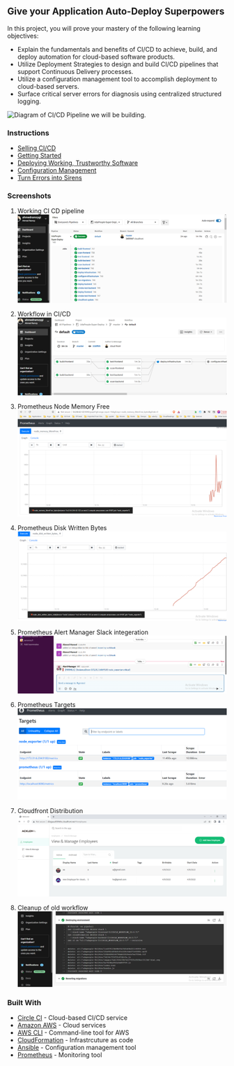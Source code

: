 ## Give your Application Auto-Deploy Superpowers

In this project, you will prove your mastery of the following learning objectives:

- Explain the fundamentals and benefits of CI/CD to achieve, build, and deploy automation for cloud-based software products.
- Utilize Deployment Strategies to design and build CI/CD pipelines that support Continuous Delivery processes.
- Utilize a configuration management tool to accomplish deployment to cloud-based servers.
- Surface critical server errors for diagnosis using centralized structured logging.

![Diagram of CI/CD Pipeline we will be building.](udapeople.png)

### Instructions

* [Selling CI/CD](instructions/0-selling-cicd.md)
* [Getting Started](instructions/1-getting-started.md)
* [Deploying Working, Trustworthy Software](instructions/2-deploying-trustworthy-code.md)
* [Configuration Management](instructions/3-configuration-management.md)
* [Turn Errors into Sirens](instructions/4-turn-errors-into-sirens.md)

### Screenshots 
1) Working CI CD pipeline
![Working Pipeline](Screenshots/WorkingPipeline.PNG)

2) Workflow in CI/CD 
![Working Pipeline](Screenshots/SCREENSHOT010.PNG)

3) Prometheus Node Memory Free 
![Prometheus](Screenshots/SCREENSHOT011.PNG)

4) Prometheus Disk Written Bytes 
![Prometheus](Screenshots/SCREENSHOT011_3.PNG)

5) Prometheus Alert Manager Slack integeration
![Slack](Screenshots/SCREENSHOT012.PNG)

6) Prometheus Targets 
![Slack](Screenshots/URL05_SCREENSHOT.PNG)

7) Cloudfront Distribution 
![Slack](Screenshots/URL03_SCREENSHOT.PNG)

8) Cleanup of old workflow
 ![Slack](Screenshots/SCREENSHOT07_2.PNG)


### Built With

- [Circle CI](www.circleci.com) - Cloud-based CI/CD service
- [Amazon AWS](https://aws.amazon.com/) - Cloud services
- [AWS CLI](https://aws.amazon.com/cli/) - Command-line tool for AWS
- [CloudFormation](https://aws.amazon.com/cloudformation/) - Infrastrcuture as code
- [Ansible](https://www.ansible.com/) - Configuration management tool
- [Prometheus](https://prometheus.io/) - Monitoring tool

